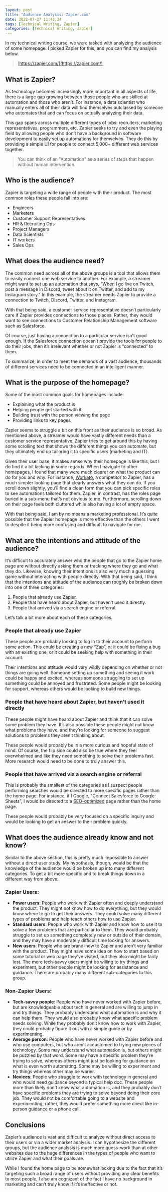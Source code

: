 ```yaml
---
layout: post
title: "Audience Analysis: Zapier.com"
date: 2022-07-27 11:43:34
tags: [Technical Writing, Zapier]
categories: [Technical Writing, Zapier]
---
```


In my technical writing course, we were tasked with analyzing the audience of some homepage. I
picked Zapier for this, and you can find my analysis below.

> [https://zapier.com/](https://zapier.com/)

## What is Zapier?

As technology becomes increasingly more important in all aspects of life, there is a large gap
growing between those people who are skilled at automation and those who aren’t. For instance, a
data scientist who manually enters all of their data will find themselves outclassed by someone
who automates that and can focus on actually analyzing their data.

This gap spans across multiple different types of jobs: recruiters, marketing representatives,
programmers, etc. Zapier seeks to try and even the playing field by allowing people who don’t have
a background in software development to easily set up automations for themselves. They do this by
providing a simple UI for people to connect 5,000+ different web services together.

> You can think of an "Automation" as a series of steps that happen without human intervention.

## Who is the audience?

Zapier is targeting a wide range of people with their product. The most common roles these people
fall into are:

- Engineers
- Marketers
- Customer Support Representatives
- HR & Recruiting Ops
- Project Managers
- Data Scientists
- IT workers
- Sales Ops

## What does the audience need?

The common need across all of the above groups is a tool that allows them to easily connect one web
service to another. For example, a streamer might want to set up an automation that says, “When I
go live on Twitch, post a message in Discord, tweet about it on Twitter, and add to my Instagram
story.” In this example, the streamer needs Zapier to provide a connection to Twitch, Discord,
Twitter, and Instagram.

With that being said, a customer service representative doesn’t particularly care if Zapier
provides connections to those places. Rather, they would want to see connections to Customer
Relationship Management software such as Salesforce.

Of course, just having a connection to a particular service isn’t good enough. If the Salesforce
connection doesn’t provide the tools for people to do their jobs, then it’s irrelevant whether or
not Zapier is “connected” to them.

To summarize, in order to meet the demands of a vast audience, thousands of different services
need to be connected in an intelligent manner.

## What is the purpose of the homepage?

Some of the most common goals for homepages include:

- Explaining what the product is
- Helping people get started with it
- Building trust with the person viewing the page
- Providing links to key pages

Zapier seems to struggle a bit on this front as their audience is so broad. As mentioned above, a
streamer would have vastly different needs than a customer service representative. Zapier tries to
get around this by having some scrolling text that shows the different things you can automate,
but they ultimately end up tailoring it to specific users (marketing and IT).

Given their user base, it makes sense why their homepage is like this, but I do find it a bit
lacking in some regards. When I navigate to other homepages, I found that many were much clearer
on what the product can do for you and why. For instance, [Workato](https://www.workato.com/), a competitor to Zapier, has a
much simpler looking page that clearly answers what they can do. If you scroll down slightly,
you’ll find a clean form that you can pick specific roles to see automations tailored for them.
Zapier, in contrast, has the roles page buried in a sub-menu that’s not obvious to me. Furthermore,
scrolling down on their page feels both cluttered while also having a lot of
empty space.

With that being said, I am by no means a marketing professional. It’s quite possible that
the Zapier homepage is more effective than the others I went to despite it being more confusing
and difficult to navigate for me.

## What are the intentions and attitude of the audience?

It’s difficult to accurately answer who the people that go to the Zapier home page are without
directly asking them or tracking where they go and what they do. Likewise, knowing their intentions
is also very much a guessing game without interacting with people directly. With that being said,
I think that the intentions and attitude of the audience can roughly be broken down into one of
three categories:

1. People that already use Zapier.
2. People that have heard about Zapier, but haven’t used it directly.
3. People that arrived via a search engine or referral.

Let’s talk a bit more about each of these categories.

### People that already use Zapier

These people are probably looking to log in to their account to perform some action. This could be
creating a new “Zap”, or it could be fixing a bug with an existing one, or it could be seeking help
with something in their account.

Their intentions and attitude would vary wildly depending on whether or not things are going well.
Someone setting up something and seeing it work could be happy and excited, whereas someone
struggling to set up something could be annoyed and frustrated. Some people might be looking for
support, whereas others would be looking to build new things.

### People that have heard about Zapier, but haven’t used it directly

These people might have heard about Zapier and think that it can solve some problem they have.
It’s also possible these people might not know what problems they have, and they’re looking for
someone to suggest solutions to problems they aren’t thinking about.

These people would probably be in a more curious and hopeful state of mind. Of course, the
flip side could also be true where they feel overwhelmed and like they need something to solve
their problems fast. More research would need to be done to truly answer this.

### People that have arrived via a search engine or referral

This is probably the smallest of the categories as I suspect people performing searches would
be directed to more specific pages rather than the home page. For instance, if I Google,
“Connect Salesforce to Google Sheets”, I would be directed to a [SEO-optimized](https://zapier.com/apps/google-sheets/integrations/salesforce) page rather than
the home page.

These people would probably be very focused on a specific inquiry and would be looking to get
an answer to their problem quickly.

## What does the audience already know and not know?

Similar to the above section, this is pretty much impossible to answer without a direct user study.
My hypothesis, though, would be that the knowledge of the audience would be broken up into many
different categories. To get a bit more specific and to break things down in a different way
from above:

### Zapier Users:

- **Power users**: People who work with Zapier often and deeply understand the product. They might not know how to do everything, but they would know where to go to get their answers. They could solve many different types of problems and help teach others how to use Zapier.
- **Standard users**: People who work with Zapier and know how to use it to solve a few problems that are particular to them. They would probably struggle to set up something completely new or outside of their domain, and they may have a moderately difficult time looking for answers.
- **New users**: People who are brand-new to Zapier and aren’t very familiar with the product. They might have some idea on how to start based on some tutorial or web page they’ve visited, but they also might be fairly lost. The more tech-savvy users might be willing to try things and experiment, but other people might be looking for assistance and guidance. There are probably many different sub-categories to this group.

### Non-Zapier Users:

- **Tech-savvy people**: People who have never worked with Zapier before, but are knowledgeable about tech in general and are willing to jump in and try things. They probably understand what automation is and why it can help them. They would also probably know what specific problem needs solving. While they probably don’t know how to work with Zapier, they could probably figure it out with a simple guide or by experimenting.
- **Average person**: People who have never worked with Zapier before and who use computers, but who aren’t accustomed to trying new pieces of technology. Some may understand what automation is, but others might be puzzled by that word. Some may have a specific problem they’re trying to solve, whereas others might just be looking for guidance on what is even worth automating. Some may be willing to experiment and try things whereas other may be warier.
- **Novices**: People who struggle to work with technology in general and who would need guidance beyond a typical help doc. These people more than likely don’t know what automation is, and they probably don’t have specific problems they are trying to solve beyond doing their core job. They would not be comfortable going to a website and experimenting; rather, they would prefer something more direct like in-person guidance or a phone call.

## Conclusions

Zapier’s audience is vast and difficult to analyze without direct access to their users or via a
wider market analysis. I can hypothesize the different groups, but the audience analysis is much
more guess-work than at other websites due to the huge differences in the types of people who
want to utilize Zapier and what their goals are.

While I found the home page to be somewhat lacking due to the fact that it’s targeting such a
broad range of users without providing any clear benefits to most people, I also am cognizant of
the fact I have no background in marketing and can’t truly know if it’s ineffective or not.
